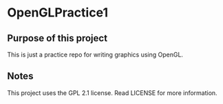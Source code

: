 # OpenGLPractice1

## Purpose of this project
This is just a practice repo for writing graphics using OpenGL.

## Notes
This project uses the GPL 2.1 license. Read LICENSE for more information.